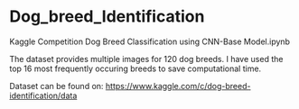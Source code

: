 # Dog_breed_Identification
Kaggle Competition
Dog Breed Classification using CNN-Base Model.ipynb 

The dataset provides multiple images for 120 dog breeds. I have used the top 16 most frequently occuring breeds to save computational time. 

Dataset can be found on: https://www.kaggle.com/c/dog-breed-identification/data


